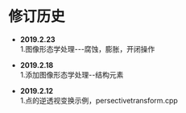 # 修订历史  
* **2019.2.23**    
1.图像形态学处理---腐蚀，膨胀，开闭操作  
* **2019.2.18**  
1.添加图像形态学处理--结构元素  

* **2019.2.12**  
1.点的逆透视变换示例，persectivetransform.cpp  
